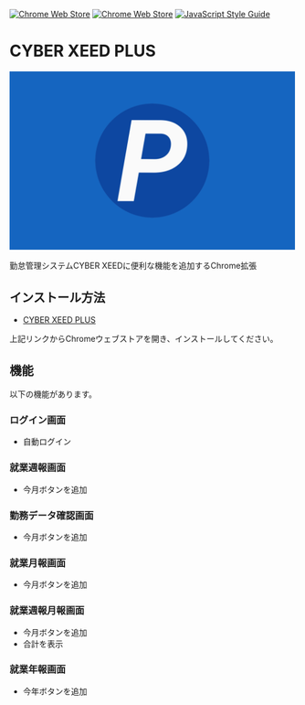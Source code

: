 [![Chrome Web Store](https://img.shields.io/chrome-web-store/v/fjcippambnmompkjifmbabafjemcccda.svg)](https://chrome.google.com/webstore/detail/cyber-xeed-plus/fjcippambnmompkjifmbabafjemcccda)
[![Chrome Web Store](https://img.shields.io/chrome-web-store/users/fjcippambnmompkjifmbabafjemcccda.svg)](hhttps://chrome.google.com/webstore/detail/cyber-xeed-plus/fjcippambnmompkjifmbabafjemcccda)
[![JavaScript Style Guide](https://img.shields.io/badge/code_style-standard-brightgreen.svg)](https://standardjs.com)

# CYBER XEED PLUS
<img src="promo/banner_1280x800.png" alt="CYBER XEED PLUS" width="500">

勤怠管理システムCYBER XEEDに便利な機能を追加するChrome拡張

## インストール方法
* [CYBER XEED PLUS](https://chrome.google.com/webstore/detail/cyber-xeed-plus/fjcippambnmompkjifmbabafjemcccda)

上記リンクからChromeウェブストアを開き、インストールしてください。

## 機能
以下の機能があります。

### ログイン画面
* 自動ログイン

### 就業週報画面
* 今月ボタンを追加

### 勤務データ確認画面
* 今月ボタンを追加

### 就業月報画面
* 今月ボタンを追加

### 就業週報月報画面
* 今月ボタンを追加
* 合計を表示

### 就業年報画面
* 今年ボタンを追加
